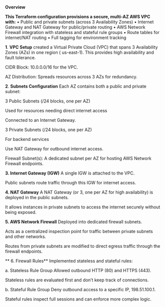 **Overview**

**This Terraform configuration provisions a secure, multi-AZ AWS VPC with:**
•	Public and private subnets (across 3 Availability Zones)
•	Internet Gateway and NAT Gateway for public/private routing
•	AWS Network Firewall integration with stateless and stateful rule groups
•	Route tables for internet/NAT routing
•	Full tagging for environment tracking


 **1**. **VPC Setup**
created a Virtual Private Cloud (VPC) that spans 3 Availability Zones (AZs) in one region ( us-east-1). This provides high availability and fault tolerance.

CIDR Block: 10.0.0.0/16 for the VPC.

AZ Distribution: Spreads resources across 3 AZs for redundancy.

 **2**. **Subnets Configuration**
Each AZ contains both a public and private subnet:

3 Public Subnets (/24 blocks, one per AZ)

Used for resources needing direct internet access 

Connected to an Internet Gateway.

3 Private Subnets (/24 blocks, one per AZ)

For backend services 

Use NAT Gateway for outbound internet access.

Firewall Subnet(s): A dedicated subnet per AZ for hosting AWS Network Firewall endpoints.

 **3. Internet Gateway (IGW)**
A single IGW is attached to the VPC.

Public subnets route traffic through this IGW for internet access.

 **4. NAT Gateway**
A NAT Gateway (or 3, one per AZ for high availability) is deployed in the public subnets.

It allows instances in private subnets to access the internet securely without being exposed.

 **5. AWS Network Firewall**
Deployed into dedicated firewall subnets.

Acts as a centralized inspection point for traffic between private subnets and other networks.

Routes from private subnets are modified to direct egress traffic through the firewall endpoints.

** 6. Firewall Rules**
 Implemented stateless and stateful rules:

a. Stateless Rule Group
Allowed outbound HTTP (80) and HTTPS (443).

Stateless rules are evaluated first and don’t keep track of connections.

b. Stateful Rule Group
Deny outbound access to a specific IP, 198.51.100.1.

Stateful rules inspect full sessions and can enforce more complex logic.
                                                                    

